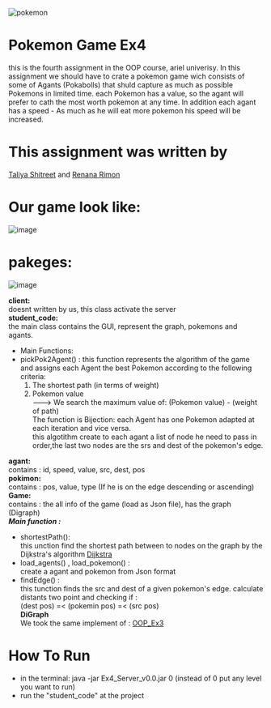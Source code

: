 ![pokemon](https://user-images.githubusercontent.com/77111035/148031517-120da067-3d9b-412a-b3a5-6341ee62a560.gif)
# Pokemon Game Ex4
this is the fourth assignment in the OOP course, ariel univerisy. In this assignment we should have to crate a pokemon game wich consists of some of Agants (Pokabolls)
that shuld capture as much as possible Pokemons in limited time. each Pokemon has a value, so the agant will prefer to cath the most worth pokemon at any time.
In addition each agant has a speed - As much as he will eat more pokemon his speed will be increased.

# This assignment was written by
 [Taliya Shitreet](https://github.com/taliyashitreet "Profile") and  [Renana Rimon](https://github.com/renanarimon "Profile")
 # Our game look like:
 ![image](https://user-images.githubusercontent.com/77111035/148042934-cfc27add-ac10-4940-b0cb-f5538182ee53.png)

 
# pakeges: 
![image](https://user-images.githubusercontent.com/77111035/148047663-434ce3f6-d5c2-42a5-a4dc-9e87362d4deb.png)

**client:**  <br />
doesnt written by us, this class activate the server  <br />
**student_code:**  <br />
the main class contains the GUI, represent the graph, pokemons and agants. <br />
- Main Functions: <br />
- pickPok2Agent() : this function represents the algorithm of the game and assigns each Agent the best Pokemon according to the following criteria:<br />
  1. The shortest path (in terms of weight) <br />
  2. Pokemon value <br />
  ---> We search the maximum value of:  (Pokemon value) - (weight of path) <br />
  The function is Bijection: each Agent has one Pokemon adapted at each iteration and vice versa. <br />
  this algotithm create to each agant a list of node he need to pass in order,the last two nodes are the srs and dest of the pokemon's edge. <br />

**agant:**  <br />
contains : id, speed, value, src, dest, pos  <br />
**pokimon:**  <br />
contains : pos, value, type (If he is on the edge descending or ascending)   <br />
**Game:**  <br />
contains : the all info of the game (load as Json file), has the graph (Digraph)  <br />
***Main function :***  <br />
- shortestPath(): <br />
this unction find the shortest path between to nodes on the graph by the Dijkstra's algorithm [Dijkstra](https://en.wikipedia.org/wiki/Dijkstra%27s_algorithm) 
- load_agents() , load_pokemon() :  <br />
  create a agant and pokemon from Json format <br />
- findEdge() :<br />
  this tunction finds the src and dest of a given pokemon's edge. calculate distants two point and checking if : <br />
  (dest pos) =< (pokemin pos) =< (src pos) <br />
**DiGraph**  <br />
We took the same implement of : [OOP_Ex3](https://github.com/taliyashitreet/OOP_Ex3)
# How To Run
- in the terminal: java -jar Ex4_Server_v0.0.jar 0 (instead of 0 put any level you want to run)
- run the "student_code" at the project
